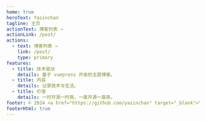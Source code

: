 ```yaml
---
home: true
heroText: Yasinchan
tagline: 主页
actionText: 博客列表 →
actionLink: /post/
actions:
  - text: 博客列表 →
    link: /post/
    type: primary
features:
  - title: 技术驱动
    details: 基于 vuepress 开发的主题博客。
  - title: 内容
    details: 记录技术与生活。
  - title: 价值
    details: 一时开源一时爽，一直开源一直爽。
footer: © 2024 <a href="https://github.com/yasinchan" target="_blank">YasinChan</a> · <a href="https://beian.miit.gov.cn/" target="_blank">苏ICP备18046434号</a>
footerHtml: true
---
```

